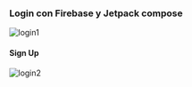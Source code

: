 <h3>Login con Firebase y Jetpack compose </h3>

![login1](https://github.com/user-attachments/assets/3f07efcb-9152-45f7-b6c7-ae394d8c28bb)
<h4> Sign Up </h4>

![login2](https://github.com/user-attachments/assets/e52ceb13-6d42-4ebe-93ec-a9aefff46cff)
